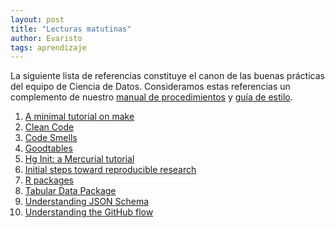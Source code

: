 ```yaml
---
layout: post
title: "Lecturas matutinas"
author: Evaristo
tags: aprendizaje
---
```


La siguiente lista de referencias constituye el canon de las buenas prácticas del equipo de Ciencia de Datos.
Consideramos estas referencias un complemento de nuestro [manual de procedimientos](../README.md) y [guía de estilo](https://islasgeci.github.io/ciencia_de_datos/guia_de_estilo/).

1. [A minimal tutorial on make](http://kbroman.org/minimal_make/)
1. [Clean Code](https://islas.slack.com/files/evaristor/F5S74KJLT/clean_code.pdf)
1. [Code Smells](https://refactoring.guru/refactoring/smells)
1. [Goodtables](https://github.com/frictionlessdata/goodtables-py/blob/master/README.md)
1. [Hg Init: a Mercurial tutorial](http://hginit.com)
1. [Initial steps toward reproducible research](http://kbroman.org/steps2rr/)
1. [R packages](http://r-pkgs.had.co.nz/)
1. [Tabular Data Package](https://frictionlessdata.io/specs/tabular-data-package/)
1. [Understanding JSON Schema](https://json-schema.org/understanding-json-schema/)
1. [Understanding the GitHub flow](https://guides.github.com/introduction/flow/)
